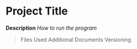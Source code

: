 # Project Title
**Description**
*How to run the program*
> Files Used
> Additional Documents
> Versioning 
